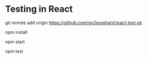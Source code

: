 # Testing in React

git remote add origin https://github.com/go2prashant/react-test.git

npm install

npm start

npm test
